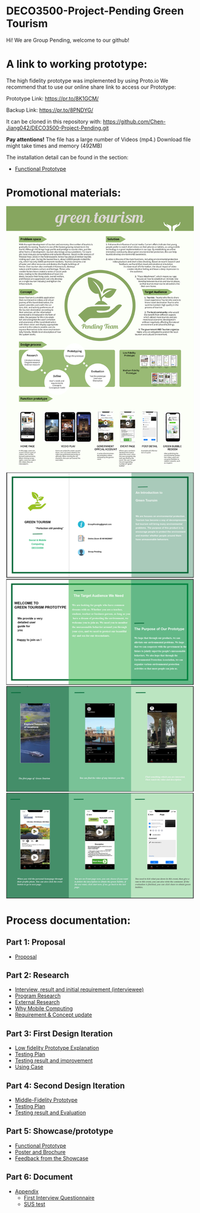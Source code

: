 # DECO3500-Project-Pending Green Tourism

Hi! We are Group Pending, welcome to our github!

# A link to working prototype:
The high fidelity prototype was implemented by using Proto.io
We recommend that to use our online share link to access our Prototype:

Prototype Link:
https://pr.to/8K1GCM/

Backup Link:
https://pr.to/8PNDYG/

It can be cloned in this repository with:
https://github.com/Chen-Jiang042/DECO3500-Project-Pending.git

**Pay attentions!** The file has a large number of Videos (mp4.) Download file might take times and memory (492MB)

The installation detail can be found in the section:
* [Functional Prototype](https://github.com/Chen-Jiang042/DECO3500-Project-Pending/wiki/Functional-Prototype)


# Promotional materials:
![1](https://github.com/Chen-Jiang042/DECO3500-Project-Pending/blob/master/images/poster.png)
![2](https://github.com/Chen-Jiang042/DECO3500-Project-Pending/blob/master/images/p1.png)
![3](https://github.com/Chen-Jiang042/DECO3500-Project-Pending/blob/master/images/p2.png)
![4](https://github.com/Chen-Jiang042/DECO3500-Project-Pending/blob/master/images/p3.jpg)
![5](https://github.com/Chen-Jiang042/DECO3500-Project-Pending/blob/master/images/p4.jpg)

# Process documentation:
## Part 1: Proposal

* [Proposal](https://github.com/Chen-Jiang042/DECO3500-Project-Pending/wiki/Part-1:-Proposal)

## Part 2: Research

* [Interview, result and initial requirement (interviewee)](https://github.com/Chen-Jiang042/DECO3500-Project-Pending/wiki/Interview,-result-and-initial-requirement)
* [Program Research ](https://github.com/Chen-Jiang042/DECO3500-Project-Pending/wiki/Program-Research)
* [External Research](https://github.com/Chen-Jiang042/DECO3500-Project-Pending/wiki/Eternal-Research)
* [Why Mobile Computing](https://github.com/Chen-Jiang042/DECO3500-Project-Pending/wiki/Why-Mobile-Computing)
* [Requirement & Concept update](https://github.com/Chen-Jiang042/DECO3500-Project-Pending/wiki/Requirement-&-Concept-urdate)


## Part 3: First Design Iteration

* [Low fidelity Prototype Explanation](https://github.com/Chen-Jiang042/DECO3500-Project-Pending/wiki/Low-fidelity-Prototype-Explanation)
* [Testing Plan](https://github.com/Chen-Jiang042/DECO3500-Project-Pending/wiki/Testing-Plan1)
* [Testing result and improvement](https://github.com/Chen-Jiang042/DECO3500-Project-Pending/wiki/Testing-result-and-improvement)
* [Using Case](https://github.com/Chen-Jiang042/DECO3500-Project-Pending/wiki/Using-Case)

## Part 4: Second Design Iteration

* [Middle-Fidelity Prototype](https://github.com/Chen-Jiang042/DECO3500-Project-Pending/wiki/Middle-Fidelity-Prototype)
* [Testing Plan](https://github.com/Chen-Jiang042/DECO3500-Project-Pending/wiki/Testing-Plan2)
* [Testing result and Evaluation](https://github.com/Chen-Jiang042/DECO3500-Project-Pending/wiki/Testing-result-and-Evaluation)

## Part 5: Showcase/prototype
* [Functional Prototype](https://github.com/Chen-Jiang042/DECO3500-Project-Pending/wiki/Functional-Prototype)
* [Poster and Brochure](https://github.com/Chen-Jiang042/DECO3500-Project-Pending/wiki/Poster-and-Brochure)
* [Feedback from the Showcase](https://github.com/Chen-Jiang042/DECO3500-Project-Pending/wiki/Feedback-from-the-Showcase)


## Part 6: Document
* [Appendix](https://github.com/Chen-Jiang042/DECO3500-Project-Pending/wiki/Appendix)
   * [First Interview Questionnaire](https://github.com/Chen-Jiang042/DECO3500-Project-Pending/wiki/First-Interview-Questionnaire)
   * [SUS test](https://github.com/Chen-Jiang042/DECO3500-Project-Pending/wiki/SUS-test)

